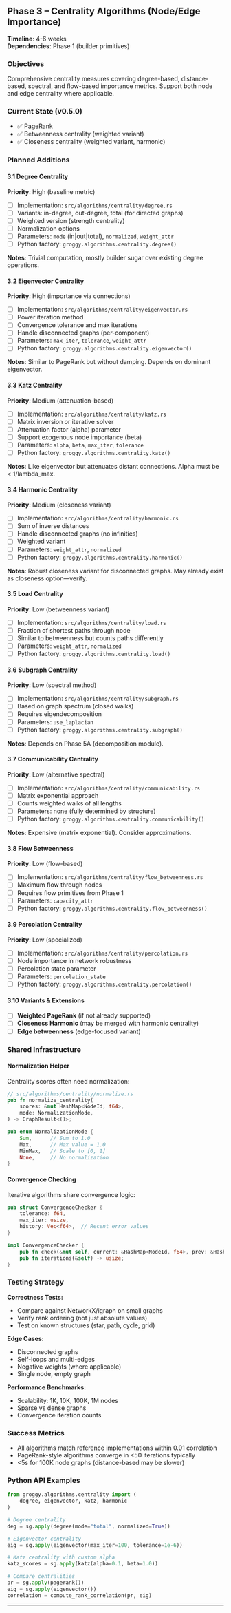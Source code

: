 ## Phase 3 – Centrality Algorithms (Node/Edge Importance)

**Timeline**: 4-6 weeks  
**Dependencies**: Phase 1 (builder primitives)

### Objectives

Comprehensive centrality measures covering degree-based, distance-based, spectral, and flow-based
importance metrics. Support both node and edge centrality where applicable.

### Current State (v0.5.0)

- ✅ PageRank
- ✅ Betweenness centrality (weighted variant)
- ✅ Closeness centrality (weighted variant, harmonic)

### Planned Additions

#### 3.1 Degree Centrality
**Priority**: High (baseline metric)

- [ ] Implementation: `src/algorithms/centrality/degree.rs`
- [ ] Variants: in-degree, out-degree, total (for directed graphs)
- [ ] Weighted version (strength centrality)
- [ ] Normalization options
- [ ] Parameters: `mode` (in|out|total), `normalized`, `weight_attr`
- [ ] Python factory: `groggy.algorithms.centrality.degree()`

**Notes**: Trivial computation, mostly builder sugar over existing degree operations.

#### 3.2 Eigenvector Centrality
**Priority**: High (importance via connections)

- [ ] Implementation: `src/algorithms/centrality/eigenvector.rs`
- [ ] Power iteration method
- [ ] Convergence tolerance and max iterations
- [ ] Handle disconnected graphs (per-component)
- [ ] Parameters: `max_iter`, `tolerance`, `weight_attr`
- [ ] Python factory: `groggy.algorithms.centrality.eigenvector()`

**Notes**: Similar to PageRank but without damping. Depends on dominant eigenvector.

#### 3.3 Katz Centrality
**Priority**: Medium (attenuation-based)

- [ ] Implementation: `src/algorithms/centrality/katz.rs`
- [ ] Matrix inversion or iterative solver
- [ ] Attenuation factor (alpha) parameter
- [ ] Support exogenous node importance (beta)
- [ ] Parameters: `alpha`, `beta`, `max_iter`, `tolerance`
- [ ] Python factory: `groggy.algorithms.centrality.katz()`

**Notes**: Like eigenvector but attenuates distant connections. Alpha must be < 1/lambda_max.

#### 3.4 Harmonic Centrality
**Priority**: Medium (closeness variant)

- [ ] Implementation: `src/algorithms/centrality/harmonic.rs`
- [ ] Sum of inverse distances
- [ ] Handle disconnected graphs (no infinities)
- [ ] Weighted variant
- [ ] Parameters: `weight_attr`, `normalized`
- [ ] Python factory: `groggy.algorithms.centrality.harmonic()`

**Notes**: Robust closeness variant for disconnected graphs. May already exist as closeness option—verify.

#### 3.5 Load Centrality
**Priority**: Low (betweenness variant)

- [ ] Implementation: `src/algorithms/centrality/load.rs`
- [ ] Fraction of shortest paths through node
- [ ] Similar to betweenness but counts paths differently
- [ ] Parameters: `weight_attr`, `normalized`
- [ ] Python factory: `groggy.algorithms.centrality.load()`

#### 3.6 Subgraph Centrality
**Priority**: Low (spectral method)

- [ ] Implementation: `src/algorithms/centrality/subgraph.rs`
- [ ] Based on graph spectrum (closed walks)
- [ ] Requires eigendecomposition
- [ ] Parameters: `use_laplacian`
- [ ] Python factory: `groggy.algorithms.centrality.subgraph()`

**Notes**: Depends on Phase 5A (decomposition module).

#### 3.7 Communicability Centrality
**Priority**: Low (alternative spectral)

- [ ] Implementation: `src/algorithms/centrality/communicability.rs`
- [ ] Matrix exponential approach
- [ ] Counts weighted walks of all lengths
- [ ] Parameters: none (fully determined by structure)
- [ ] Python factory: `groggy.algorithms.centrality.communicability()`

**Notes**: Expensive (matrix exponential). Consider approximations.

#### 3.8 Flow Betweenness
**Priority**: Low (flow-based)

- [ ] Implementation: `src/algorithms/centrality/flow_betweenness.rs`
- [ ] Maximum flow through nodes
- [ ] Requires flow primitives from Phase 1
- [ ] Parameters: `capacity_attr`
- [ ] Python factory: `groggy.algorithms.centrality.flow_betweenness()`

#### 3.9 Percolation Centrality
**Priority**: Low (specialized)

- [ ] Implementation: `src/algorithms/centrality/percolation.rs`
- [ ] Node importance in network robustness
- [ ] Percolation state parameter
- [ ] Parameters: `percolation_state`
- [ ] Python factory: `groggy.algorithms.centrality.percolation()`

#### 3.10 Variants & Extensions

- [ ] **Weighted PageRank** (if not already supported)
- [ ] **Closeness Harmonic** (may be merged with harmonic centrality)
- [ ] **Edge betweenness** (edge-focused variant)

### Shared Infrastructure

#### Normalization Helper

Centrality scores often need normalization:

```rust
// src/algorithms/centrality/normalize.rs
pub fn normalize_centrality(
    scores: &mut HashMap<NodeId, f64>,
    mode: NormalizationMode,
) -> GraphResult<()>;

pub enum NormalizationMode {
    Sum,      // Sum to 1.0
    Max,      // Max value = 1.0
    MinMax,   // Scale to [0, 1]
    None,     // No normalization
}
```

#### Convergence Checking

Iterative algorithms share convergence logic:

```rust
pub struct ConvergenceChecker {
    tolerance: f64,
    max_iter: usize,
    history: Vec<f64>,  // Recent error values
}

impl ConvergenceChecker {
    pub fn check(&mut self, current: &HashMap<NodeId, f64>, prev: &HashMap<NodeId, f64>) -> bool;
    pub fn iterations(&self) -> usize;
}
```

### Testing Strategy

**Correctness Tests:**
- Compare against NetworkX/igraph on small graphs
- Verify rank ordering (not just absolute values)
- Test on known structures (star, path, cycle, grid)

**Edge Cases:**
- Disconnected graphs
- Self-loops and multi-edges
- Negative weights (where applicable)
- Single node, empty graph

**Performance Benchmarks:**
- Scalability: 1K, 10K, 100K, 1M nodes
- Sparse vs dense graphs
- Convergence iteration counts

### Success Metrics

- All algorithms match reference implementations within 0.01 correlation
- PageRank-style algorithms converge in <50 iterations typically
- <5s for 100K node graphs (distance-based may be slower)

### Python API Examples

```python
from groggy.algorithms.centrality import (
    degree, eigenvector, katz, harmonic
)

# Degree centrality
deg = sg.apply(degree(mode="total", normalized=True))

# Eigenvector centrality
eig = sg.apply(eigenvector(max_iter=100, tolerance=1e-6))

# Katz centrality with custom alpha
katz_scores = sg.apply(katz(alpha=0.1, beta=1.0))

# Compare centralities
pr = sg.apply(pagerank())
eig = sg.apply(eigenvector())
correlation = compute_rank_correlation(pr, eig)
```

---

